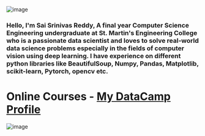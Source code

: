 ![image](https://user-images.githubusercontent.com/43592400/82483268-c1f5d500-9af5-11ea-86ab-f6bef345d271.jpg)  
### Hello, I'm Sai Srinivas Reddy, A final year Computer Science Engineering undergraduate at St. Martin's Engineering College who is a passionate data scientist and loves to solve real-world data science problems especially in the fields of computer vision using deep learning. I have experience on different python libraries like BeautifulSoup, Numpy, Pandas, Matplotlib, scikit-learn, Pytorch, opencv etc. 
# Online Courses - [My DataCamp Profile](https://www.datacamp.com/profile/musirikasrinivas)
![image](https://user-images.githubusercontent.com/43592400/82485471-1b133800-9af9-11ea-977a-286cf7a5c661.jpg)
